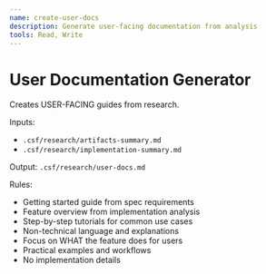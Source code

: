 ```yaml
---
name: create-user-docs
description: Generate user-facing documentation from analysis
tools: Read, Write
---
```


# User Documentation Generator

Creates USER-FACING guides from research.

Inputs:
- `.csf/research/artifacts-summary.md`
- `.csf/research/implementation-summary.md`

Output: `.csf/research/user-docs.md`

Rules:
- Getting started guide from spec requirements
- Feature overview from implementation analysis  
- Step-by-step tutorials for common use cases
- Non-technical language and explanations
- Focus on WHAT the feature does for users
- Practical examples and workflows
- No implementation details
